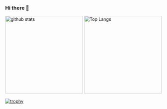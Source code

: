 ### Hi there 👋

<!--
**takumi-lax/takumi-lax** is a ✨ _special_ ✨ repository because its `README.md` (this file) appears on your GitHub profile.

Here are some ideas to get you started:

- 🔭 I’m currently working on ...
- 🌱 I’m currently learning ...
- 👯 I’m looking to collaborate on ...
- 🤔 I’m looking for help with ...
- 💬 Ask me about ...
- 📫 How to reach me: ...
- 😄 Pronouns: ...
- ⚡ Fun fact: ...
-->

<p align="left"> 
  <img alt="github stats" height="250px" src="https://github-readme-stats.vercel.app/api?username=takumi-lax&theme=github_dark&show_icons=true" />
  <img alt="Top Langs" height="250px" src="https://github-readme-stats.vercel.app/api/top-langs/?username=takumi-lax&theme=github_dark&show_icons=true" />
</p>

[![trophy](https://github-profile-trophy.vercel.app/?username=takumi-lax&theme=algolia&column=7)](https://github.com/ryo-ma/github-profile-trophy)
